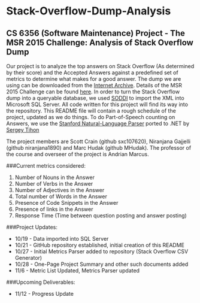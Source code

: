 Stack-Overflow-Dump-Analysis
============================

CS 6356 (Software Maintenance) Project - The MSR 2015 Challenge: Analysis of Stack Overflow Dump
------------------------------------------------------------------------------------------------

Our project is to analyze the top answers on Stack Overflow (As determined by their score) and the Accepted Answers against a predefined set of metrics to determine what makes for a good answer. The dump we are using can be downloaded from the [Internet Archive](https://archive.org/details/stackexchange). Details of the MSR 2015 Challenge can be found [here](http://2015.msrconf.org/challenge.php). In order to turn the Stack Overflow dump into a queryable database, we used [SODDI](https://github.com/peschkaj/soddi) to import the XML into Microsoft SQL Server. All code written for this project will find its way into the repository. This README file will contain a rough schedule of the project, updated as we do things.
To do Part-of-Speech counting on Answers, we use the [Stanford Natural-Language Parser](http://nlp.stanford.edu/software/lex-parser.shtml) ported to .NET by [Sergey Tihon](https://github.com/sergey-tihon/Stanford.NLP.NET)


The project members are Scott Crain (github sxc107620), Niranjana Gajjelli (github niranjana1890) and Marc Hudak (github MHudak). The professor of the course and overseer of the project is Andrian Marcus.

###Current metrics considered: 
1. Number of Nouns in the Answer
2. Number of Verbs in the Answer
3. Number of Adjectives in the Answer
4. Total number of Words in the Answer
5. Presence of Code Snippets in the Answer
6. Presence of links in the Answer
7. Response Time (Time between question posting and answer posting)

###Project Updates:
* 10/19 - Data imported into SQL Server  
* 10/21 - GitHub repository established, initial creation of this README  
* 10/27 - Initial Metrics Parser added to repository (Stack Overflow CSV Generator)  
* 10/28 - One-Page Project Summary and other such documents added
* 11/6 - Metric List Updated, Metrics Parser updated

###Upcoming Deliverables:
* 11/12 - Progress Update
